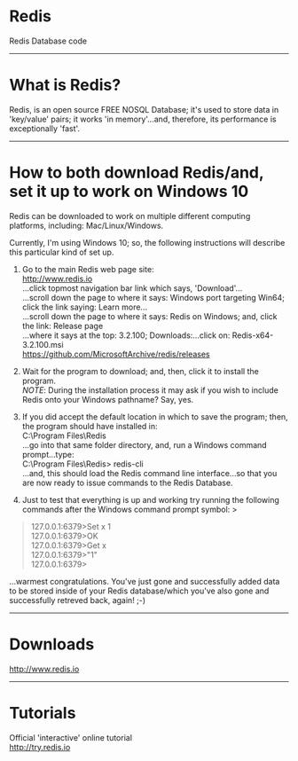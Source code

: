 # Redis
Redis Database code

-----

# What is Redis?  

Redis, is an open source FREE NOSQL Database; it's used to store data in 'key/value' pairs; it works 'in memory'...and, therefore, its performance is exceptionally 'fast'.  

-----

# How to both download Redis/and, set it up to work on Windows 10
   
Redis can be downloaded to work on multiple different computing platforms, including: Mac/Linux/Windows.  

Currently, I'm using Windows 10; so, the following instructions will describe this particular kind of set up.  

1. Go to the main Redis web page site:   
   http://www.redis.io  
   ...click topmost navigation bar link which says, 'Download'...  
   ...scroll down the page to where it says: Windows port targeting Win64; click the link saying: Learn more...  
   ...scroll down the page to where it says: Redis on Windows; and, click the link: Release page  
   ...where it says at the top: 3.2.100; Downloads:...click on: Redis-x64-3.2.100.msi  
   https://github.com/MicrosoftArchive/redis/releases  

2. Wait for the program to download; and, then, click it to install the program.    
*NOTE*: During the installation process it may ask if you wish to include Redis onto your Windows pathname? Say, yes.   

3. If you did accept the default location in which to save the program; then, the program should have installed in:  
C:\Program Files\Redis  
...go into that same folder directory, and, run a Windows command prompt...type:  
C:\Program Files\Redis> redis-cli  
...and, this should load the Redis command line interface...so that you are now ready to issue commands to the Redis Database.  

4. Just to test that everything is up and working try running the following commands after the Windows command prompt symbol: >  
> 127.0.0.1:6379>Set x 1  
> 127.0.0.1:6379>OK  
> 127.0.0.1:6379>Get x  
> 127.0.0.1:6379>"1"  
> 127.0.0.1:6379>  

...warmest congratulations. You've just gone and successfully added data to be stored inside of your Redis database/which you've also gone and successfully retreved back, again! ;-)  

-----

# Downloads

http://www.redis.io   

-----

# Tutorials

Official 'interactive' online tutorial  
http://try.redis.io  




